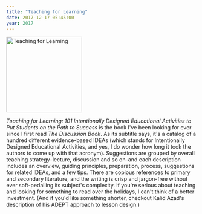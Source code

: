 ```yaml
---
title: "Teaching for Learning"
date: 2017-12-17 05:45:00
year: 2017
---
```


<img src="{{'/files/2017/12/teaching-for-learning.jpg' | relative_url}}" alt="Teaching for Learning" width="200px" class="centered">

*Teaching for Learning: 101 Intentionally Designed Educational Activities to Put Students on the Path to Success*
is the book I've been looking for ever since I first read
*The Discussion Book*.
As its subtitle says,
it's a catalog of a hundred different evidence-based IDEAs
(which stands for Intentionally Designed Educational Activities,
and yes,
I do wonder how long it took the authors to come up with that acronym).
Suggestions are grouped by overall teaching strategy–lecture, discussion and so on–and
each description includes an overview, guiding principles, preparation, process,
suggestions for related IDEAs,
and a few tips.
There are copious references to primary and secondary literature,
and the writing is crisp and jargon-free without ever soft-pedalling its subject's complexity.
If you're serious about teaching and looking for something to read over the holidays,
I can't think of a better investment.
(And if you'd like something shorter,
checkout Kalid Azad's description of his ADEPT approach to lesson design.)
